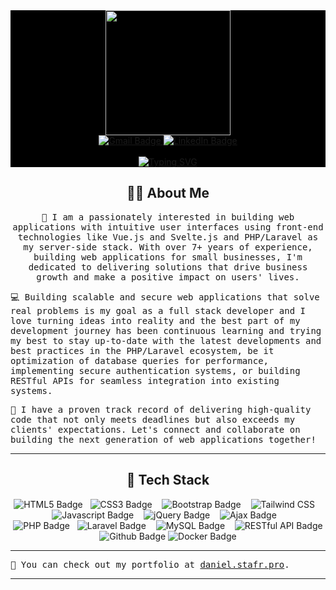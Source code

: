 <!--
**xavi7th/xavi7th** is a ✨ _special_ ✨ repository because its `README.md` (this file) appears on your GitHub profile.

Here are some ideas to get you started:

- 🔭 I’m currently working on ...
- 🌱 I’m currently learning ...
- 👯 I’m looking to collaborate on ...
- 🤔 I’m looking for help with ...
- 💬 Ask me about ...
- 📫 How to reach me: ...
- 😄 Pronouns: ...
- ⚡ Fun fact: ...
-->


<div id="header" align="center" style = "background-color:#000000">
  <img src="https://media.giphy.com/media/v1.Y2lkPTc5MGI3NjExNjl5Mzdna3dkNmI4YXJycmJhaGxudG4xNGFib2g2eDFmczUwd2RxcSZlcD12MV9pbnRlcm5hbF9naWZfYnlfaWQmY3Q9Zw/qgQUggAC3Pfv687qPC/giphy.gif" width="200" height= "200"/>
</div>


<div id="badges"  align="center" style = "background-color:#000000">
                                       
  <a href="mailto:ehi.akhile@gmail.com" target = "_blank">
    <img src="https://img.shields.io/badge/Gmail-D14836?style=for-the-badge&logo=gmail&logoColor=white" alt="Gmail Badge"/>
  </a>
  <a href="https://www.linkedin.com/in/danielose/" target = "_blank">
    <img src="https://img.shields.io/badge/LinkedIn-blue?style=for-the-badge&logo=linkedin&logoColor=white" alt="LinkedIn Badge"/>
  </a>
    <br><br>
  <a href="https://git.io/typing-svg"><img src="https://readme-typing-svg.demolab.com/?font=Fira+Code&size=30&pause=1000&color=2496ED&multiline=true&width=435&lines=Hi there!+%F0%9F%91%8B+I%27m+Daniel+" alt="Typing SVG" /></a>
</div>

<h2 align="center"> 👨‍💻 About Me</h2>
<p align="center">
  <samp>🧓 I am a passionately interested in building web applications with intuitive user interfaces using front-end technologies like Vue.js and Svelte.js and PHP/Laravel as my server-side stack. With over 7+ years of experience, building web     applications for small businesses, I'm dedicated to delivering solutions that drive business growth and make a positive impact on users' lives.</samp>

  <samp>💻 Building scalable and secure web applications that solve real problems is my goal as a full stack developer and I love turning ideas into reality and the best part of my development journey has been continuous learning and trying my best to stay up-to-date with the latest developments and best practices in the PHP/Laravel ecosystem, be it optimization of database queries for performance, implementing secure authentication systems, or building RESTful APIs for seamless integration into existing systems.</samp>

  <samp>🔧 I have a proven track record of delivering high-quality code that not only meets deadlines but also exceeds my clients' expectations. Let's connect and collaborate on building the next generation of web applications together!</samp>

</p>

<hr>

<h2 align="center"> 🔭 Tech Stack </h2>
<p align="center">
  <img src="https://img.shields.io/badge/-html5-E34F26?style=for-the-badge&logo=html5&logoColor=white" alt="HTML5 Badge"/>&nbsp;&nbsp;
  <img src="https://img.shields.io/badge/css3-316192?style=for-the-badge&logo=css3&logoColor=white" alt="CSS3 Badge"/>&nbsp;&nbsp;&nbsp;
  <img src="https://img.shields.io/badge/Bootstrap-7952B3?style=for-the-badge&logo=Bootstrap&logoColor=white"alt="Bootstrap Badge" />&nbsp;&nbsp;&nbsp;
  <img src="https://img.shields.io/badge/-tailwindcss-005571?style=for-the-badge&logo=tailwindcss" alt="Tailwind CSS"/>&nbsp;&nbsp;&nbsp;
  <br>
  <img src="https://img.shields.io/badge/Javascript-F7DF1E?style=for-the-badge&logo=Javascript&logoColor=black" alt="Javascript Badge"/>&nbsp;&nbsp;&nbsp;
  <img src="https://img.shields.io/badge/-jQuery-0769AD?style=for-the-badge&logo=jQuery&logoColor=black" alt="jQuery Badge"/>&nbsp;&nbsp;&nbsp;
  <img src="https://img.shields.io/badge/Ajax-ededed?style=for-the-badge&logo=htmx&logoColor=black" alt="Ajax Badge"/>&nbsp;&nbsp;&nbsp;
  <br>
  <img src="https://img.shields.io/badge/-PHP-14354C?style=for-the-badge&logo=PHP&logoColor=white" alt="PHP Badge"/>&nbsp;&nbsp;
  <img src="https://img.shields.io/badge/-Laravel-FF2D20?style=for-the-badge&logo=Laravel&logoColor=white" alt="Laravel Badge"/>&nbsp;&nbsp;&nbsp;
  <img src="https://img.shields.io/badge/-MySQL-4479A1?style=for-the-badge&logo=mysql&logoColor=white" alt="MySQL Badge"/>&nbsp;&nbsp;&nbsp;
  <img src="https://img.shields.io/badge/RESTful%20APIs-000000?style=for-the-badge&logo=amazonapigateway&logoColor=white" alt="RESTful API Badge"/>
  <br>
  <img src="https://img.shields.io/badge/Github-181717?style=for-the-badge&logo=github" alt="Github Badge"/> 
  <img src="https://img.shields.io/badge/Docker-2496ED?style=for-the-badge&logo=docker&logoColor=white" alt="Docker Badge"/>
  <br>
</p>

<hr>

 <samp> 💼 You can check out my portfolio at [daniel.stafr.pro](https://daniel.stafr.pro).</samp>

<hr>

